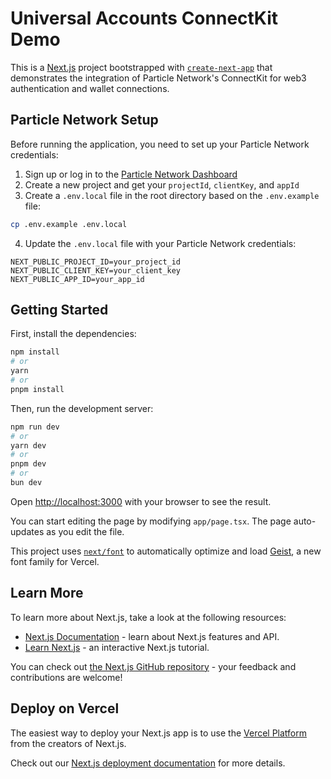 # Universal Accounts ConnectKit Demo

This is a [Next.js](https://nextjs.org) project bootstrapped with [`create-next-app`](https://nextjs.org/docs/app/api-reference/cli/create-next-app) that demonstrates the integration of Particle Network's ConnectKit for web3 authentication and wallet connections.

## Particle Network Setup

Before running the application, you need to set up your Particle Network credentials:

1. Sign up or log in to the [Particle Network Dashboard](https://dashboard.particle.network/)
2. Create a new project and get your `projectId`, `clientKey`, and `appId`
3. Create a `.env.local` file in the root directory based on the `.env.example` file:

```bash
cp .env.example .env.local
```

4. Update the `.env.local` file with your Particle Network credentials:

```
NEXT_PUBLIC_PROJECT_ID=your_project_id
NEXT_PUBLIC_CLIENT_KEY=your_client_key
NEXT_PUBLIC_APP_ID=your_app_id
```

## Getting Started

First, install the dependencies:

```bash
npm install
# or
yarn
# or
pnpm install
```

Then, run the development server:

```bash
npm run dev
# or
yarn dev
# or
pnpm dev
# or
bun dev
```

Open [http://localhost:3000](http://localhost:3000) with your browser to see the result.

You can start editing the page by modifying `app/page.tsx`. The page auto-updates as you edit the file.

This project uses [`next/font`](https://nextjs.org/docs/app/building-your-application/optimizing/fonts) to automatically optimize and load [Geist](https://vercel.com/font), a new font family for Vercel.

## Learn More

To learn more about Next.js, take a look at the following resources:

- [Next.js Documentation](https://nextjs.org/docs) - learn about Next.js features and API.
- [Learn Next.js](https://nextjs.org/learn) - an interactive Next.js tutorial.

You can check out [the Next.js GitHub repository](https://github.com/vercel/next.js) - your feedback and contributions are welcome!

## Deploy on Vercel

The easiest way to deploy your Next.js app is to use the [Vercel Platform](https://vercel.com/new?utm_medium=default-template&filter=next.js&utm_source=create-next-app&utm_campaign=create-next-app-readme) from the creators of Next.js.

Check out our [Next.js deployment documentation](https://nextjs.org/docs/app/building-your-application/deploying) for more details.
